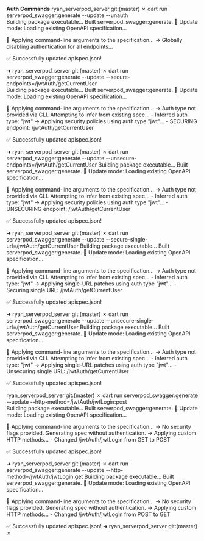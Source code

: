 **Auth Commands**
ryan_serverpod_server git:(master) ✗ dart run serverpod_swagger:generate --update --unauth                                    
Building package executable... 
Built serverpod_swagger:generate.
📝 Update mode: Loading existing OpenAPI specification...

🔧 Applying command-line arguments to the specification...
  -> Globally disabling authentication for all endpoints...

✅ Successfully updated apispec.json!



➜  ryan_serverpod_server git:(master) ✗ dart run serverpod_swagger:generate --update --secure-endpoints=/jwtAuth/getCurrentUser  
Building package executable... 
Built serverpod_swagger:generate.
📝 Update mode: Loading existing OpenAPI specification...

🔧 Applying command-line arguments to the specification...
  -> Auth type not provided via CLI. Attempting to infer from existing spec...
    - Inferred auth type: "jwt"
  -> Applying security policies using auth type "jwt"...
    - SECURING endpoint: /jwtAuth/getCurrentUser

✅ Successfully updated apispec.json!



➜  ryan_serverpod_server git:(master) ✗ dart run serverpod_swagger:generate --update --unsecure-endpoints=/jwtAuth/getCurrentUser
Building package executable... 
Built serverpod_swagger:generate.
📝 Update mode: Loading existing OpenAPI specification...

🔧 Applying command-line arguments to the specification...
  -> Auth type not provided via CLI. Attempting to infer from existing spec...
    - Inferred auth type: "jwt"
  -> Applying security policies using auth type "jwt"...
    - UNSECURING endpoint: /jwtAuth/getCurrentUser

✅ Successfully updated apispec.json!


➜  ryan_serverpod_server git:(master) ✗ dart run serverpod_swagger:generate --update --secure-single-url=/jwtAuth/getCurrentUser
Building package executable... 
Built serverpod_swagger:generate.
📝 Update mode: Loading existing OpenAPI specification...

🔧 Applying command-line arguments to the specification...
  -> Auth type not provided via CLI. Attempting to infer from existing spec...
    - Inferred auth type: "jwt"
  -> Applying single-URL patches using auth type "jwt"...
    - Securing single URL: /jwtAuth/getCurrentUser

✅ Successfully updated apispec.json!


➜  ryan_serverpod_server git:(master) ✗ dart run serverpod_swagger:generate --update --unsecure-single-url=/jwtAuth/getCurrentUser
Building package executable... 
Built serverpod_swagger:generate.
📝 Update mode: Loading existing OpenAPI specification...

🔧 Applying command-line arguments to the specification...
  -> Auth type not provided via CLI. Attempting to infer from existing spec...
    - Inferred auth type: "jwt"
  -> Applying single-URL patches using auth type "jwt"...
    - Unsecuring single URL: /jwtAuth/getCurrentUser

✅ Successfully updated apispec.json!



ryan_serverpod_server git:(master) ✗ dart run serverpod_swagger:generate --update --http-method=/jwtAuth/jwtLogin:post    
Building package executable... 
Built serverpod_swagger:generate.
📝 Update mode: Loading existing OpenAPI specification...

🔧 Applying command-line arguments to the specification...
  -> No security flags provided. Generating spec without authentication.
  -> Applying custom HTTP methods...
    - Changed /jwtAuth/jwtLogin from GET to POST

✅ Successfully updated apispec.json!



➜  ryan_serverpod_server git:(master) ✗ dart run serverpod_swagger:generate --update --http-method=/jwtAuth/jwtLogin:get 
Building package executable... 
Built serverpod_swagger:generate.
📝 Update mode: Loading existing OpenAPI specification...

🔧 Applying command-line arguments to the specification...
  -> No security flags provided. Generating spec without authentication.
  -> Applying custom HTTP methods...
    - Changed /jwtAuth/jwtLogin from POST to GET

✅ Successfully updated apispec.json!
➜  ryan_serverpod_server git:(master) ✗